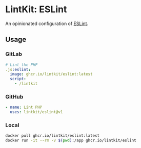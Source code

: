 # LintKit: ESLint

An opinionated configuration of [ESLint](https://eslint.org/).

## Usage

### GitLab

```yaml
# Lint the PHP
.js:eslint:
  image: ghcr.io/lintkit/eslint:latest
  script:
    - /lintkit
```

### GitHub

```yaml
- name: Lint PHP
  uses: lintkit/eslint@v1
```

### Local

```bash
docker pull ghcr.io/lintkit/eslint:latest
docker run -it --rm -v $(pwd):/app ghcr.io/lintkit/eslint
```
